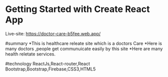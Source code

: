# Getting Started with Create React App

Live-site: https://doctor-care-b5fee.web.app/

#summary
*This is healthcare releate site which is a doctors Care
*Here is many doctors ,people get communuicate easily by this site
*Here are many health reletate services.

#technology
ReactJs,React-router,React Bootstrap,Bootstrap,Firebase,CSS3,HTML5

